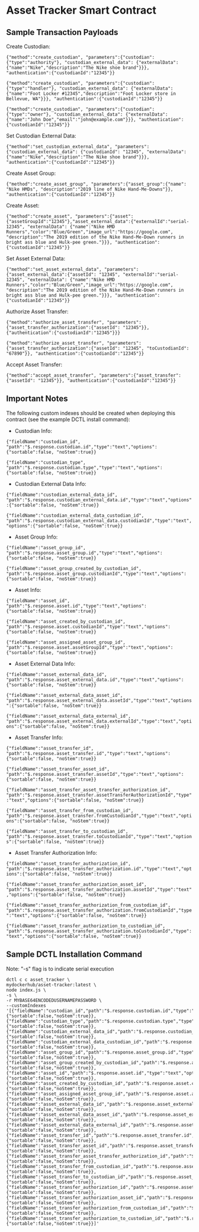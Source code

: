 # Asset Tracker Smart Contract

## Sample Transaction Payloads

Create Custodian:

```{"method":"create_custodian", "parameters":{"custodian":{"type":"authority"}, "custodian_external_data": {"externalData":{"name":"Nike","description":"The Nike shoe brand"}}}, "authentication":{"custodianId":"12345"}}```

```{"method":"create_custodian", "parameters":{"custodian":{"type":"handler"}, "custodian_external_data": {"externalData":{"name":"Foot Locker #12345","description":"Foot Locker store in Bellevue, WA"}}}, "authentication":{"custodianId":"12345"}}```

```{"method":"create_custodian", "parameters":{"custodian":{"type":"owner"}, "custodian_external_data": {"externalData":{"name":"John Doe","email":"john@example.com"}}}, "authentication":{"custodianId":"12345"}}```

Set Custodian External Data:

```{"method":"set_custodian_external_data", "parameters":{"custodian_external_data": {"custodianId": "12345", "externalData":{"name":"Nike","description":"The Nike shoe brand"}}}, "authentication":{"custodianId":"12345"}}```

Create Asset Group:

```{"method":"create_asset_group", "parameters":{"asset_group":{"name": "Nike HMDs", "description":"2019 line of Nike Hand-Me-Downs"}}, "authentication":{"custodianId":"12345"}}```

Create Asset:

```{"method":"create_asset", "parameters":{"asset":{"assetGroupId":"12345"},"asset_external_data":{"externalId":"serial-12345", "externalData": {"name":"Nike HMD Runners","color":"Blue/Green","image_url":"https://google.com", "description":"The 2019 edition of the Nike Hand-Me-Down runners in bright ass blue and Hulk-pee green."}}}, "authentication":{"custodianId":"12345"}}```

Set Asset External Data:

```{"method":"set_asset_external_data", "parameters":{"asset_external_data":{"assetId": "12345", "externalId":"serial-12345", "externalData": {"name":"Nike HMD Runners","color":"Blue/Green","image_url":"https://google.com", "description":"The 2019 edition of the Nike Hand-Me-Down runners in bright ass blue and Hulk-pee green."}}}, "authentication":{"custodianId":"12345"}}```

Authorize Asset Transfer:

```{"method":"authorize_asset_transfer", "parameters":{"asset_transfer_authorization":{"assetId": "12345"}}, {"authentication":{"custodianId":"12345"}}}```

```{"method":"authorize_asset_transfer", "parameters":{"asset_transfer_authorization":{"assetId": "12345", "toCustodianId": "67890"}}, "authentication":{"custodianId":"12345"}}```

Accept Asset Transfer:

```{"method":"accept_asset_transfer", "parameters":{"asset_transfer":{"assetId": "12345"}}, "authentication":{"custodianId":"12345"}}```



## Important Notes

The following custom indexes should be created when deploying this contract (see the example DCTL install command):


- Custodian Info: 

```{"fieldName":"custodian_id", "path":"$.response.custodian.id","type":"text","options":{"sortable":false, "noStem":true}}```

```{"fieldName":"custodian_type", "path":"$.response.custodian.type","type":"text","options":{"sortable":false, "noStem":true}}```

- Custodian External Data Info:

```{"fieldName":"custodian_external_data_id", "path":"$.response.custodian_external_data.id","type":"text","options":{"sortable":false, "noStem":true}}```

```{"fieldName":"custodian_external_data_custodian_id", "path":"$.response.custodian_external_data.custodianId","type":"text","options":{"sortable":false, "noStem":true}}```

- Asset Group Info:

```{"fieldName":"asset_group_id", "path":"$.response.asset_group.id","type":"text","options":{"sortable":false, "noStem":true}}```

```{"fieldName":"asset_group_created_by_custodian_id", "path":"$.response.asset_group.custodianId","type":"text","options":{"sortable":false, "noStem":true}}```

- Asset Info:

```{"fieldName":"asset_id", "path":"$.response.asset.id","type":"text","options":{"sortable":false, "noStem":true}}```

```{"fieldName":"asset_created_by_custodian_id", "path":"$.response.asset.custodianId","type":"text","options":{"sortable":false, "noStem":true}}```

```{"fieldName":"asset_assigned_asset_group_id", "path":"$.response.asset.assetGroupId","type":"text","options":{"sortable":false, "noStem":true}}```

- Asset External Data Info:

```{"fieldName":"asset_external_data_id", "path":"$.response.asset_external_data.id","type":"text","options":{"sortable":false, "noStem":true}}```

```{"fieldName":"asset_external_data_asset_id", "path":"$.response.asset_external_data.assetId","type":"text","options":{"sortable":false, "noStem":true}}```

```{"fieldName":"asset_external_data_external_id", "path":"$.response.asset_external_data.externalId","type":"text","options":{"sortable":false, "noStem":true}}```

- Asset Transfer Info:

```{"fieldName":"asset_transfer_id", "path":"$.response.asset_transfer.id","type":"text","options":{"sortable":false, "noStem":true}}```

```{"fieldName":"asset_transfer_asset_id", "path":"$.response.asset_transfer.assetId","type":"text","options":{"sortable":false, "noStem":true}}```

```{"fieldName":"asset_transfer_asset_transfer_authorization_id", "path":"$.response.asset_transfer.assetTransferAuthorizationId","type":"text","options":{"sortable":false, "noStem":true}}```

```{"fieldName":"asset_transfer_from_custodian_id", "path":"$.response.asset_transfer.fromCustodianId","type":"text","options":{"sortable":false, "noStem":true}}```

```{"fieldName":"asset_transfer_to_custodian_id", "path":"$.response.asset_transfer.toCustodianId","type":"text","options":{"sortable":false, "noStem":true}}```

- Asset Transfer Authorization Info:

```{"fieldName":"asset_transfer_authorization_id", "path":"$.response.asset_transfer_authorization.id","type":"text","options":{"sortable":false, "noStem":true}}```

```{"fieldName":"asset_transfer_authorization_asset_id", "path":"$.response.asset_transfer_authorization.assetId","type":"text","options":{"sortable":false, "noStem":true}}```

```{"fieldName":"asset_transfer_authorization_from_custodian_id", "path":"$.response.asset_transfer_authorization.fromCustodianId","type":"text","options":{"sortable":false, "noStem":true}}```

```{"fieldName":"asset_transfer_authorization_to_custodian_id", "path":"$.response.asset_transfer_authorization.toCustodianId","type":"text","options":{"sortable":false, "noStem":true}}```


## Sample DCTL Installation Command

Note: "-s" flag is to indicate serial execution

```
dctl c c asset_tracker \
mydockerhub/asset-tracker:latest \
node index.js \
-s \
-r MYBASE64ENCODEDUSERNAMEPASSWORD \
--customIndexes '[{"fieldName":"custodian_id","path":"$.response.custodian.id","type":"text","options":{"sortable":false,"noStem":true}},{"fieldName":"custodian_type","path":"$.response.custodian.type","type":"text","options":{"sortable":false,"noStem":true}},{"fieldName":"custodian_external_data_id","path":"$.response.custodian_external_data.id","type":"text","options":{"sortable":false,"noStem":true}},{"fieldName":"custodian_external_data_custodian_id","path":"$.response.custodian_external_data.custodianId","type":"text","options":{"sortable":false,"noStem":true}},{"fieldName":"asset_group_id","path":"$.response.asset_group.id","type":"text","options":{"sortable":false,"noStem":true}},{"fieldName":"asset_group_created_by_custodian_id","path":"$.response.asset_group.custodianId","type":"text","options":{"sortable":false,"noStem":true}},{"fieldName":"asset_id","path":"$.response.asset.id","type":"text","options":{"sortable":false,"noStem":true}},{"fieldName":"asset_created_by_custodian_id","path":"$.response.asset.custodianId","type":"text","options":{"sortable":false,"noStem":true}},{"fieldName":"asset_assigned_asset_group_id","path":"$.response.asset.assetGroupId","type":"text","options":{"sortable":false,"noStem":true}},{"fieldName":"asset_external_data_id","path":"$.response.asset_external_data.id","type":"text","options":{"sortable":false,"noStem":true}},{"fieldName":"asset_external_data_asset_id","path":"$.response.asset_external_data.assetId","type":"text","options":{"sortable":false,"noStem":true}},{"fieldName":"asset_external_data_external_id","path":"$.response.asset_external_data.externalId","type":"text","options":{"sortable":false,"noStem":true}},{"fieldName":"asset_transfer_id","path":"$.response.asset_transfer.id","type":"text","options":{"sortable":false,"noStem":true}},{"fieldName":"asset_transfer_asset_id","path":"$.response.asset_transfer.assetId","type":"text","options":{"sortable":false,"noStem":true}},{"fieldName":"asset_transfer_asset_transfer_authorization_id","path":"$.response.asset_transfer.assetTransferAuthorizationId","type":"text","options":{"sortable":false,"noStem":true}},{"fieldName":"asset_transfer_from_custodian_id","path":"$.response.asset_transfer.fromCustodianId","type":"text","options":{"sortable":false,"noStem":true}},{"fieldName":"asset_transfer_to_custodian_id","path":"$.response.asset_transfer.toCustodianId","type":"text","options":{"sortable":false,"noStem":true}},{"fieldName":"asset_transfer_authorization_id","path":"$.response.asset_transfer_authorization.id","type":"text","options":{"sortable":false,"noStem":true}},{"fieldName":"asset_transfer_authorization_asset_id","path":"$.response.asset_transfer_authorization.assetId","type":"text","options":{"sortable":false,"noStem":true}},{"fieldName":"asset_transfer_authorization_from_custodian_id","path":"$.response.asset_transfer_authorization.fromCustodianId","type":"text","options":{"sortable":false,"noStem":true}},{"fieldName":"asset_transfer_authorization_to_custodian_id","path":"$.response.asset_transfer_authorization.toCustodianId","type":"text","options":{"sortable":false,"noStem":true}}]'
```